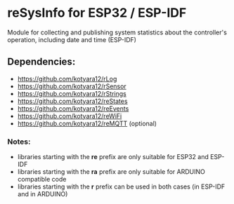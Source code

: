 # reSysInfo for ESP32 / ESP-IDF

Module for collecting and publishing system statistics about the controller's operation, including date and time (ESP-IDF)

## Dependencies:
  - https://github.com/kotyara12/rLog
  - https://github.com/kotyara12/rSensor
  - https://github.com/kotyara12/rStrings
  - https://github.com/kotyara12/reStates
  - https://github.com/kotyara12/reEvents
  - https://github.com/kotyara12/reWiFi
  - https://github.com/kotyara12/reMQTT (optional)

### Notes:
  - libraries starting with the <b>re</b> prefix are only suitable for ESP32 and ESP-IDF
  - libraries starting with the <b>ra</b> prefix are only suitable for ARDUINO compatible code
  - libraries starting with the <b>r</b> prefix can be used in both cases (in ESP-IDF and in ARDUINO)